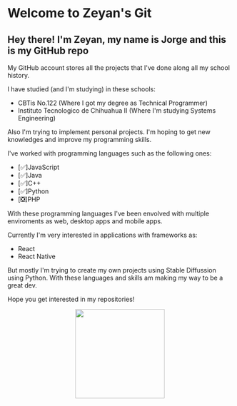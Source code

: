 # Welcome to Zeyan's Git

## Hey there! I'm Zeyan, my name is Jorge and this is my GitHub repo

My GitHub account stores all the projects that I've done along all my school history.

I have studied (and I'm studying) in these schools:

* CBTis No.122 (Where I got my degree as Technical Programmer)
* Instituto Tecnologico de Chihuahua II (Where I'm studying Systems Engineering) 

Also I'm trying to implement personal projects.
I'm hoping to get new knowledges and improve my programming skills.

I've worked with programming languages such as the following ones:

* [✅]JavaScript
* [✅]Java
* [✅]C++
* [✅]Python
* [❎]PHP

With these programming languages I've been envolved
with multiple enviroments as web, desktop apps and mobile apps.

Currently I'm very interested in applications
with frameworks as:

* React
* React Native

But mostly I'm trying to create my own projects
using Stable Diffussion using Python. With these languages and skills am making my way to be a great dev.

Hope you get interested in my repositories!

<p align="center"><img src="https://i.imgur.com/R8YJCTn.png" width="200"/></p>


<!---
DarkZeyan/DarkZeyan is a ✨ special ✨ repository because its `README.md` (this file) appears on your GitHub profile.
You can click the Preview link to take a look at your changes.
--->
